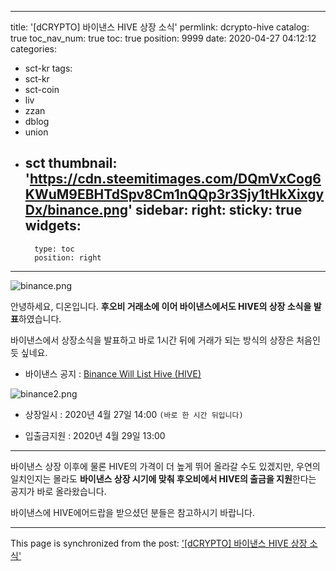 
---
title: '[dCRYPTO] 바이낸스 HIVE 상장 소식'
permlink: dcrypto-hive
catalog: true
toc_nav_num: true
toc: true
position: 9999
date: 2020-04-27 04:12:12
categories:
- sct-kr
tags:
- sct-kr
- sct-coin
- liv
- zzan
- dblog
- union
- sct
thumbnail: 'https://cdn.steemitimages.com/DQmVxCog6KWuM9EBHTdSpv8Cm1nQQp3r3Sjy1tHkXixgyDx/binance.png'
sidebar:
    right:
        sticky: true
widgets:
    -
        type: toc
        position: right
---


![binance.png](https://cdn.steemitimages.com/DQmVxCog6KWuM9EBHTdSpv8Cm1nQQp3r3Sjy1tHkXixgyDx/binance.png)


안녕하세요, 디온입니다. **후오비 거래소에 이어 바이낸스에서도 HIVE의 상장 소식을 발표**하였습니다. 

바이낸스에서 상장소식을 발표하고 바로 1시간 뒤에 거래가 되는 방식의 상장은 처음인 듯 싶네요.

- 바이낸스 공지 : [Binance Will List Hive (HIVE)](https://binance.zendesk.com/hc/en-us/articles/360042363352)


![binance2.png](https://cdn.steemitimages.com/DQmQq2P5KDVky65DVG6o7miFLbLqkgZ4G8RhuBeZfj4hezn/binance2.png)

- 상장일시 : 2020년 4월 27일 14:00 `(바로 한 시간 뒤입니다)`

- 입출금지원 : 2020년 4월 29일 13:00

---

바이낸스 상장 이후에 물론 HIVE의 가격이 더 높게 뛰어 올라갈 수도 있겠지만,
우연의 일치인지는 몰라도 **바이낸스 상장 시기에 맞춰 후오비에서 HIVE의 출금을 지원**한다는 공지가 바로 올라왔습니다.


바이낸스에 HIVE에어드랍을 받으셨던 분들은 참고하시기 바랍니다.

- - -

This page is synchronized from the post: ['[dCRYPTO] 바이낸스 HIVE 상장 소식'](https://steemit.com/@donekim/dcrypto-hive)
